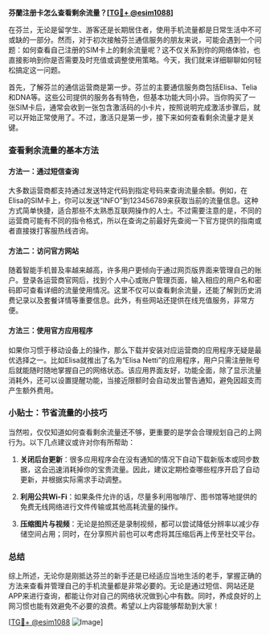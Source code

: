 **芬蘭注册卡怎么查看剩余流量？[[TG💪+ @esim1088](https://t.me/s/esim1088)]**

在芬兰，无论是留学生、游客还是长期居住者，使用手机流量都是日常生活中不可或缺的一部分。然而，对于初次接触芬兰通信服务的朋友来说，可能会遇到一个问题：如何查看自己注册的SIM卡上的剩余流量呢？这不仅关系到你的网络体验，也直接影响到你是否需要及时充值或调整使用策略。今天，我们就来详细聊聊如何轻松搞定这一问题。

首先，了解芬兰的通信运营商是第一步。芬兰的主要通信服务商包括Elisa、Telia和DNA等。这些公司提供的服务各有特色，但基本功能大同小异。当你购买了一张SIM卡后，通常会收到一张包含激活码的小卡片，按照说明完成激活步骤后，就可以开始正常使用了。不过，激活只是第一步，接下来如何查看剩余流量才是关键。

### 查看剩余流量的基本方法

#### 方法一：通过短信查询
大多数运营商都支持通过发送特定代码到指定号码来查询流量余额。例如，在Elisa的SIM卡上，你可以发送“INFO”到123456789来获取当前的流量信息。这种方式简单快捷，适合那些不太熟悉互联网操作的人士。不过需要注意的是，不同的运营商可能有不同的指令格式，所以在查询之前最好先查阅一下官方提供的指南或者直接拨打客服热线咨询。

#### 方法二：访问官方网站
随着智能手机普及率越来越高，许多用户更倾向于通过网页版界面来管理自己的账户。登录各运营商官网后，找到个人中心或账户管理页面，输入相应的用户名和密码即可查看详细的流量使用情况。这里不仅可以查看剩余流量，还能了解到历史消费记录以及套餐详情等重要信息。此外，有些网站还提供在线充值服务，非常方便。

#### 方法三：使用官方应用程序
如果你习惯于移动设备上的操作，那么下载并安装对应运营商的应用程序无疑是最优选择之一。比如Elisa就推出了名为“Elisa Netti”的应用程序，用户只需注册账号后就能随时随地掌握自己的网络状态。该应用界面友好，功能全面，除了显示流量消耗外，还可以设置提醒功能，当接近限额时会自动发出警告通知，避免因超支而产生额外费用。

### 小贴士：节省流量的小技巧
当然啦，仅仅知道如何查看剩余流量还不够，更重要的是学会合理规划自己的上网行为。以下几点建议或许对你有所帮助：

1. **关闭后台更新**：很多应用程序会在没有通知的情况下自动下载新版本或同步数据，这会迅速消耗掉你的宝贵流量。因此，建议定期检查哪些程序开启了自动更新，并根据实际需求手动调整。
   
2. **利用公共Wi-Fi**：如果条件允许的话，尽量多利用咖啡厅、图书馆等地提供的免费无线网络进行文件传输或其他高耗流量的操作。

3. **压缩图片与视频**：无论是拍照还是录制视频，都可以尝试降低分辨率以减少存储空间占用；同时，在分享照片前也可以考虑将其压缩后再上传至社交平台。

### 总结
综上所述，无论你是刚抵达芬兰的新手还是已经适应当地生活的老手，掌握正确的方法来查看并管理自己的手机流量都是非常必要的。无论是通过短信、网站还是APP来进行查询，都能让你对自己的网络状况做到心中有数。同时，养成良好的上网习惯也能有效避免不必要的浪费。希望以上内容能够帮助到大家！

[[TG💪+ @esim1088](https://t.me/s/esim1088) ![Image](https://i.postimg.cc/4NQfJmqS/Snipaste-2025-05-13-00-14-12.png)]